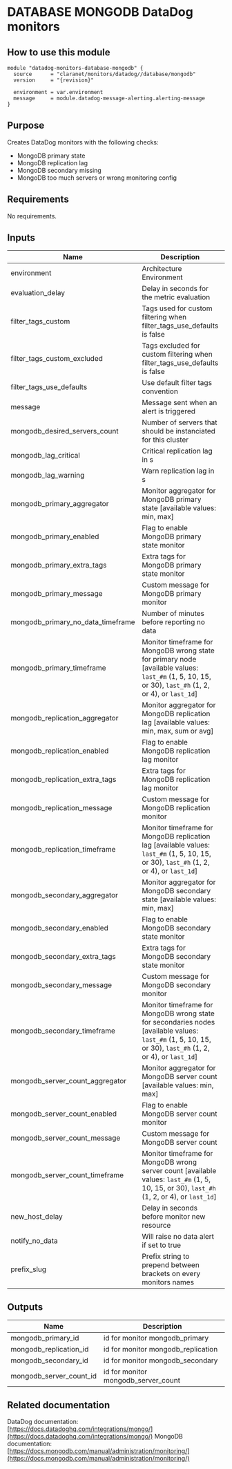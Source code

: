 # DATABASE MONGODB DataDog monitors

## How to use this module

```hcl
module "datadog-monitors-database-mongodb" {
  source      = "claranet/monitors/datadog//database/mongodb"
  version     = "{revision}"

  environment = var.environment
  message     = module.datadog-message-alerting.alerting-message
}

```

## Purpose

Creates DataDog monitors with the following checks:

- MongoDB primary state
- MongoDB replication lag
- MongoDB secondary missing
- MongoDB too much servers or wrong monitoring config

## Requirements

No requirements.

## Inputs

| Name | Description | Type | Default | Required |
|------|-------------|------|---------|:--------:|
| environment | Architecture Environment | `string` | n/a | yes |
| evaluation\_delay | Delay in seconds for the metric evaluation | `number` | `15` | no |
| filter\_tags\_custom | Tags used for custom filtering when filter\_tags\_use\_defaults is false | `string` | `"*"` | no |
| filter\_tags\_custom\_excluded | Tags excluded for custom filtering when filter\_tags\_use\_defaults is false | `string` | `""` | no |
| filter\_tags\_use\_defaults | Use default filter tags convention | `string` | `"true"` | no |
| message | Message sent when an alert is triggered | `any` | n/a | yes |
| mongodb\_desired\_servers\_count | Number of servers that should be instanciated for this cluster | `number` | `3` | no |
| mongodb\_lag\_critical | Critical replication lag in s | `number` | `5` | no |
| mongodb\_lag\_warning | Warn replication lag in s | `number` | `2` | no |
| mongodb\_primary\_aggregator | Monitor aggregator for MongoDB primary state [available values: min, max] | `string` | `"max"` | no |
| mongodb\_primary\_enabled | Flag to enable MongoDB primary state monitor | `string` | `"true"` | no |
| mongodb\_primary\_extra\_tags | Extra tags for MongoDB primary state monitor | `list(string)` | `[]` | no |
| mongodb\_primary\_message | Custom message for MongoDB primary monitor | `string` | `""` | no |
| mongodb\_primary\_no\_data\_timeframe | Number of minutes before reporting no data | `string` | `10` | no |
| mongodb\_primary\_timeframe | Monitor timeframe for MongoDB wrong state for primary node [available values: `last_#m` (1, 5, 10, 15, or 30), `last_#h` (1, 2, or 4), or `last_1d`] | `string` | `"last_1m"` | no |
| mongodb\_replication\_aggregator | Monitor aggregator for MongoDB replication lag [available values: min, max, sum or avg] | `string` | `"avg"` | no |
| mongodb\_replication\_enabled | Flag to enable MongoDB replication lag monitor | `string` | `"true"` | no |
| mongodb\_replication\_extra\_tags | Extra tags for MongoDB replication lag monitor | `list(string)` | `[]` | no |
| mongodb\_replication\_message | Custom message for MongoDB replication monitor | `string` | `""` | no |
| mongodb\_replication\_timeframe | Monitor timeframe for MongoDB replication lag  [available values: `last_#m` (1, 5, 10, 15, or 30), `last_#h` (1, 2, or 4), or `last_1d`] | `string` | `"last_1m"` | no |
| mongodb\_secondary\_aggregator | Monitor aggregator for MongoDB secondary state [available values: min, max] | `string` | `"max"` | no |
| mongodb\_secondary\_enabled | Flag to enable MongoDB secondary state monitor | `string` | `"true"` | no |
| mongodb\_secondary\_extra\_tags | Extra tags for MongoDB secondary state monitor | `list(string)` | `[]` | no |
| mongodb\_secondary\_message | Custom message for MongoDB secondary monitor | `string` | `""` | no |
| mongodb\_secondary\_timeframe | Monitor timeframe for MongoDB wrong state for secondaries nodes [available values: `last_#m` (1, 5, 10, 15, or 30), `last_#h` (1, 2, or 4), or `last_1d`] | `string` | `"last_5m"` | no |
| mongodb\_server\_count\_aggregator | Monitor aggregator for MongoDB server count [available values: min, max] | `string` | `"min"` | no |
| mongodb\_server\_count\_enabled | Flag to enable MongoDB server count monitor | `string` | `"true"` | no |
| mongodb\_server\_count\_message | Custom message for MongoDB server count | `string` | `""` | no |
| mongodb\_server\_count\_timeframe | Monitor timeframe for MongoDB wrong server count [available values: `last_#m` (1, 5, 10, 15, or 30), `last_#h` (1, 2, or 4), or `last_1d`] | `string` | `"last_15m"` | no |
| new\_host\_delay | Delay in seconds before monitor new resource | `number` | `300` | no |
| notify\_no\_data | Will raise no data alert if set to true | `bool` | `true` | no |
| prefix\_slug | Prefix string to prepend between brackets on every monitors names | `string` | `""` | no |

## Outputs

| Name | Description |
|------|-------------|
| mongodb\_primary\_id | id for monitor mongodb\_primary |
| mongodb\_replication\_id | id for monitor mongodb\_replication |
| mongodb\_secondary\_id | id for monitor mongodb\_secondary |
| mongodb\_server\_count\_id | id for monitor mongodb\_server\_count |

## Related documentation

DataDog documentation: [https://docs.datadoghq.com/integrations/mongo/](https://docs.datadoghq.com/integrations/mongo/)
MongoDB documentation: [https://docs.mongodb.com/manual/administration/monitoring/](https://docs.mongodb.com/manual/administration/monitoring/)
